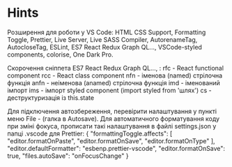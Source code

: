 # Hints

Розширення для роботи у VS Code: 
HTML CSS Support, 
Formatting Toggle, 
Prettier, 
Live Server, 
Live SASS Compiler, 
AutorenameTag, 
AutocloseTag, 
ESLint, 
ES7 React Redux Graph QL..., 
VSCode-styled components, 
colorise, 
One Dark Pro.

Скорочення сніппета ES7 React Redux Graph QL..., :
rfc - React functional component
rcc - React class component
nfn - іменова (named) стрілочна функція
anfn - неіменова (anamed) стрілочна функція
imd - іменований імпорт
ims - імпорт styled component (import styled from 'шлях')
cs - деструктуризація із this.state

Для підключення автозбереження, перевірити налаштування у пункті меню File - (галка в Autosave).
Для автоматичного форматування коду при зміні фокуса, прописати такі налаштування в файлі settings.json у папці .vscode для Prettier:
{
"formattingToggle.affects": [
    "editor.formatOnPaste",
    "editor.formatOnSave",
    "editor.formatOnType"
  ],
  "editor.defaultFormatter": "esbenp.prettier-vscode",
  "editor.formatOnSave": true,
  "files.autoSave": "onFocusChange"
}
